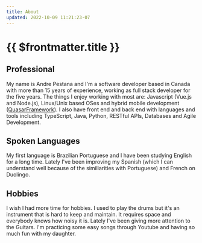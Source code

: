 ```yaml
---
title: About
updated: 2022-10-09 11:21:23-07
---
```


# {{ $frontmatter.title }}

## Professional

My name is Andre Pestana and I'm a software developer based in Canada with more than 15 years of experience, working as full stack developer for the five years. The things I enjoy working with most are: Javascript (Vue.js and Node.js), Linux/Unix based OSes and
hybrid mobile development ([QuasarFramework](https://quasar.dev/)). I also have front end and back end with languages and tools including TypeScript, Java, Python, RESTful APIs, Databases and Agile Development. 

<!-- more -->

## Spoken Languages

My first language is Brazilian Portuguese and I have been studying English for a long time. Lately I've been improving my Spanish (which I can understand well because of the similiarities with Portuguese) and French on Duolingo.  

## Hobbies

I wish I had more time for hobbies. I used to play the drums but it's an instrument that is hard to keep and maintain. It requires space and everybody knows how noisy it is. Lately I've been giving more attention to the Guitars. I'm practicing some easy songs through Youtube and having so much fun with my daughter. 